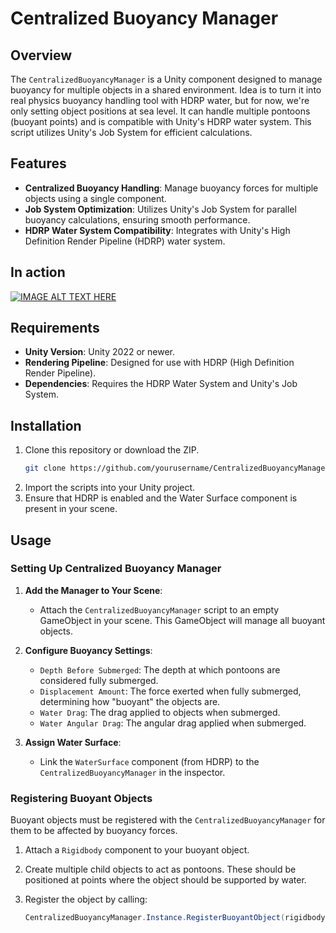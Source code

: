 # Centralized Buoyancy Manager

## Overview

The `CentralizedBuoyancyManager` is a Unity component designed to manage buoyancy for multiple objects in a shared environment. Idea is to turn it into real physics buoyancy handling tool with HDRP water, but for now, we're only setting object positions at sea level. It can handle multiple pontoons (buoyant points) and is compatible with Unity's HDRP water system. This script utilizes Unity's Job System for efficient calculations.

## Features

- **Centralized Buoyancy Handling**: Manage buoyancy forces for multiple objects using a single component.
- **Job System Optimization**: Utilizes Unity's Job System for parallel buoyancy calculations, ensuring smooth performance.
- **HDRP Water System Compatibility**: Integrates with Unity's High Definition Render Pipeline (HDRP) water system.

## In action
[![IMAGE ALT TEXT HERE](https://img.youtube.com/vi/rDqi1SuWWX8/0.jpg)](https://www.youtube.com/watch?v=rDqi1SuWWX8)


## Requirements

- **Unity Version**: Unity 2022 or newer.
- **Rendering Pipeline**: Designed for use with HDRP (High Definition Render Pipeline).
- **Dependencies**: Requires the HDRP Water System and Unity's Job System.

## Installation

1. Clone this repository or download the ZIP.
    ```bash
    git clone https://github.com/yourusername/CentralizedBuoyancyManager.git
    ```
2. Import the scripts into your Unity project.
3. Ensure that HDRP is enabled and the Water Surface component is present in your scene.

## Usage

### Setting Up Centralized Buoyancy Manager

1. **Add the Manager to Your Scene**:
   - Attach the `CentralizedBuoyancyManager` script to an empty GameObject in your scene. This GameObject will manage all buoyant objects.

2. **Configure Buoyancy Settings**:
   - `Depth Before Submerged`: The depth at which pontoons are considered fully submerged.
   - `Displacement Amount`: The force exerted when fully submerged, determining how "buoyant" the objects are.
   - `Water Drag`: The drag applied to objects when submerged.
   - `Water Angular Drag`: The angular drag applied when submerged.

3. **Assign Water Surface**:
   - Link the `WaterSurface` component (from HDRP) to the `CentralizedBuoyancyManager` in the inspector.

### Registering Buoyant Objects

Buoyant objects must be registered with the `CentralizedBuoyancyManager` for them to be affected by buoyancy forces.

1. Attach a `Rigidbody` component to your buoyant object.
2. Create multiple child objects to act as pontoons. These should be positioned at points where the object should be supported by water.
3. Register the object by calling:

   ```csharp
   CentralizedBuoyancyManager.Instance.RegisterBuoyantObject(rigidbody, pontoons);
